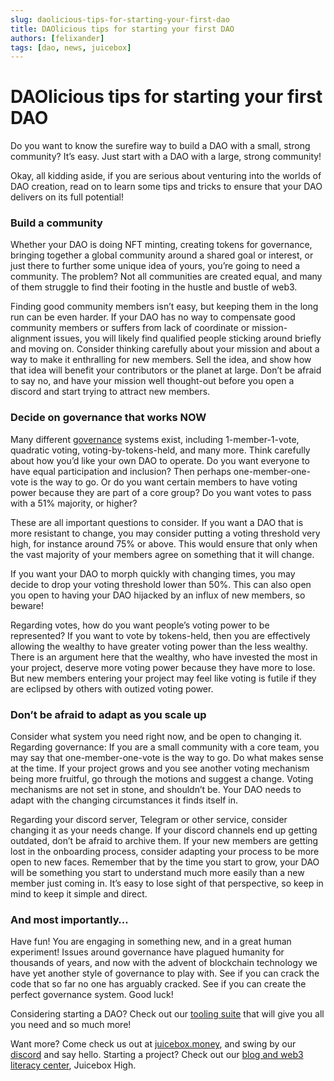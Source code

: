 ```yaml
---
slug: daolicious-tips-for-starting-your-first-dao
title: DAOlicious tips for starting your first DAO
authors: [felixander]
tags: [dao, news, juicebox]
---
```



# DAOlicious tips for starting your first DAO

Do you want to know the surefire way to build a DAO with a small, strong community? It’s easy. Just start with a DAO with a large, strong community!

Okay, all kidding aside, if you are serious about venturing into the worlds of DAO creation, read on to learn some tips and tricks to ensure that your DAO delivers on its full potential!

### Build a community

Whether your DAO is doing NFT minting, creating tokens for governance, bringing together a global community around a shared goal or interest, or just there to further some unique idea of yours, you’re going to need a community. The problem? Not all communities are created equal, and many of them struggle to find their footing in the hustle and bustle of web3.

Finding good community members isn’t easy, but keeping them in the long run can be even harder. If your DAO has no way to compensate good community members or suffers from lack of coordinate or mission-alignment issues, you will likely find qualified people sticking around briefly and moving on. Consider thinking carefully about your mission and about a way to make it enthralling for new members. Sell the idea, and show how that idea will benefit your contributors or the planet at large. Don’t be afraid to say no, and have your mission well thought-out before you open a discord and start trying to attract new members.

### Decide on governance that works NOW

Many different [governance](https://info.juicebox.money/blog/great-web3-governance-at-a-glance) systems exist, including 1-member-1-vote, quadratic voting, voting-by-tokens-held, and many more. Think carefully about how you’d like your own DAO to operate. Do you want everyone to have equal participation and inclusion? Then perhaps one-member-one-vote is the way to go. Or do you want certain members to have voting power because they are part of a core group? Do you want votes to pass with a 51% majority, or higher?

These are all important questions to consider. If you want a DAO that is more resistant to change, you may consider putting a voting threshold very high, for instance around 75% or above. This would ensure that only when the vast majority of your members agree on something that it will change.

If you want your DAO to morph quickly with changing times, you may decide to drop your voting threshold lower than 50%. This can also open you open to having your DAO hijacked by an influx of new members, so beware!

Regarding votes, how do you want people’s voting power to be represented? If you want to vote by tokens-held, then you are effectively allowing the wealthy to have greater voting power than the less wealthy. There is an argument here that the wealthy, who have invested the most in your project, deserve more voting power because they have more to lose. But new members entering your project may feel like voting is futile if they are eclipsed by others with outized voting power.

### Don’t be afraid to adapt as you scale up

Consider what system you need right now, and be open to changing it. Regarding governance: If you are a small community with a core team, you may say that one-member-one-vote is the way to go. Do what makes sense at the time. If your project grows and you see another voting mechanism being more fruitful, go through the motions and suggest a change. Voting mechanisms are not set in stone, and shouldn’t be. Your DAO needs to adapt with the changing circumstances it finds itself in.

Regarding your discord server, Telegram or other service, consider changing it as your needs change. If your discord channels end up getting outdated, don’t be afraid to archive them. If your new members are getting lost in the onboarding process, consider adapting your process to be more open to new faces. Remember that by the time you start to grow, your DAO will be something you start to understand much more easily than a new member just coming in. It’s easy to lose sight of that perspective, so keep in mind to keep it simple and direct.

### And most importantly…

Have fun! You are engaging in something new, and in a great human experiment! Issues around governance have plagued humanity for thousands of years, and now with the advent of blockchain technology we have yet another style of governance to play with. See if you can crack the code that so far no one has arguably cracked. See if you can create the perfect governance system. Good luck!

Considering starting a DAO? Check out our [tooling suite](https://info.juicebox.money/blog/juicebox-the-token-minting-powerhouse) that will give you all you need and so much more!

Want more? Come check us out at [juicebox.money](http://juicebox.money), and swing by our [discord](https://discord.gg/WKNztrUq) and say hello. Starting a project? Check out our [blog and web3 literacy center](http://info.juicebox.money), Juicebox High.
